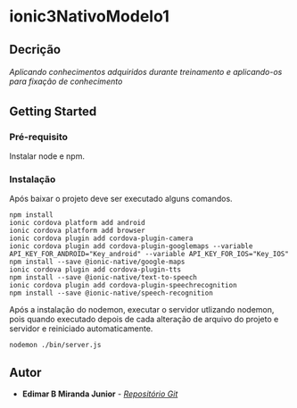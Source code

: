 # ionic3NativoModelo1

## Decrição
###### Aplicando conhecimentos adquiridos durante treinamento e aplicando-os para fixação de conhecimento

## Getting Started

### Pré-requisito

Instalar node e npm.

### Instalação

Após baixar o projeto deve ser executado alguns comandos.

 ```
 npm install
 ionic cordova platform add android
 ionic cordova platform add browser
 ionic cordova plugin add cordova-plugin-camera
 ionic cordova plugin add cordova-plugin-googlemaps --variable API_KEY_FOR_ANDROID="Key_android" --variable API_KEY_FOR_IOS="Key_IOS"
 npm install --save @ionic-native/google-maps
 ionic cordova plugin add cordova-plugin-tts
 npm install --save @ionic-native/text-to-speech
 ionic cordova plugin add cordova-plugin-speechrecognition
 npm install --save @ionic-native/speech-recognition
 ```

 Após a instalação do nodemon, executar o servidor utlizando nodemon, pois quando executado depois de cada alteração de arquivo do projeto e servidor e reiniciado automaticamente.
 ```
 nodemon ./bin/server.js
 ```

## Autor

* **Edimar B Miranda Junior** - *[Repositório Git](https://github.com/edimarbmjunior)*